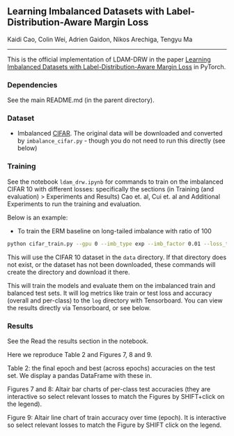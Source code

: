 ## Learning Imbalanced Datasets with Label-Distribution-Aware Margin Loss 
Kaidi Cao, Colin Wei, Adrien Gaidon, Nikos Arechiga, Tengyu Ma
_________________

This is the official implementation of LDAM-DRW in the paper [Learning Imbalanced Datasets with Label-Distribution-Aware Margin Loss](https://arxiv.org/pdf/1906.07413.pdf) in PyTorch.

### Dependencies

See the main README.md (in the parent directory).

### Dataset

- Imbalanced [CIFAR](https://www.cs.toronto.edu/~kriz/cifar.html). The original data will be downloaded and converted by `imbalance_cifar.py` - though you do not need to run this directly (see below)

### Training 

See the notebook ```ldam_drw.ipynb``` for commands to train on the imbalanced CIFAR 10 with different losses: specifically the sections (in Training (and evaluation) > Experiments and Results) Cao et. al, Cui et. al and Additional Experiments to run the training and evaluation.

Below is an example:

- To train the ERM baseline on long-tailed imbalance with ratio of 100

```bash
python cifar_train.py --gpu 0 --imb_type exp --imb_factor 0.01 --loss_type CE --train_rule None
```

This will use the CIFAR 10 dataset in the ```data``` directory. If that directory does not exist, or the dataset has not been downloaded, these commands will create the directory and download it there.

This will train the models and evaluate them on the imbalanced train and balanced test sets. It will log metrics like train or test loss and accuracy (overall and per-class) to the ```log``` directory with Tensorboard. You can view the results directly via Tensorboard, or see below.

### Results

See the Read the results section in the notebook.

Here we reproduce Table 2 and Figures 7, 8 and 9.

Table 2: the final epoch and best (across epochs) accuracies on the test set. We display a pandas DataFrame with these in.

Figures 7 and 8: Altair bar charts of per-class test accuracies (they are interactive so select relevant losses to match the Figures by SHIFT+click on the legend).

Figure 9: Altair line chart of train accuracy over time (epoch). It is interactive so select relevant losses to match the Figure by SHIFT click on the legend.